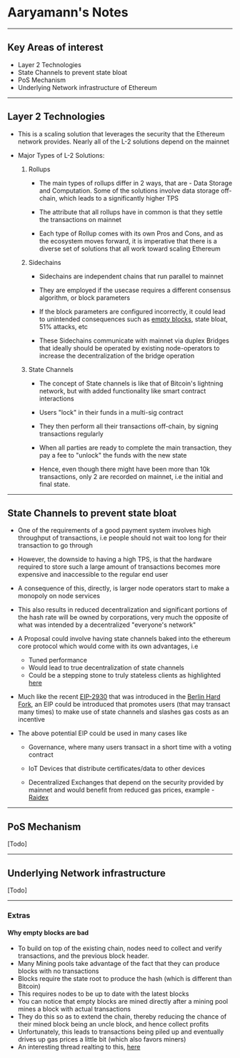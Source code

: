 # Aaryamann's Notes

---


## Key Areas of interest

- Layer 2 Technologies
- State Channels to prevent state bloat
- PoS Mechanism
- Underlying Network infrastructure of Ethereum

---


## Layer 2 Technologies
- This is a scaling solution that leverages the security that the Ethereum network provides. Nearly all of the L-2 solutions depend on the mainnet


- Major Types of L-2 Solutions:

	1. Rollups

		- The main types of rollups differ in 2 ways, that are - Data Storage and Computation. Some of the solutions involve data storage off-chain, which leads to a significantly higher TPS

		- The attribute that all rollups have in common is that they settle the transactions on mainnet 

		- Each type of Rollup comes with its own Pros and Cons, and as the ecosystem moves forward, it is imperative that there is a diverse set of solutions that all work toward scaling Ethereum
 
	2. Sidechains

		- Sidechains are independent chains that run parallel to mainnet

		- They are employed if the usecase requires a different consensus algorithm, or block parameters

		- If the block parameters are configured incorrectly, it could lead to unintended consequences such as [empty blocks](#why-empty-blocks-are-bad), state bloat, 51% attacks, etc

		- These Sidechains communicate with mainnet via duplex Bridges that ideally should be operated by existing node-operators to increase the decentralization of the bridge operation

	3. State Channels

		- The concept of State channels is like that of Bitcoin's lightning network, but with added functionality like smart contract interactions

		- Users "lock" in their funds in a multi-sig contract
		- They then perform all their transactions off-chain, by signing transactions regularly

		- When all parties are ready to complete the main transaction, they pay a fee to "unlock" the funds with the new state

		- Hence, even though there might have been more than 10k transactions, only 2 are recorded on mainnet, i.e the initial and final state.

---
## State Channels to prevent state bloat

- One of the requirements of a good payment system involves high throughput of transactions, i.e people should not wait too long for their transaction to go through

- However, the downside to having a high TPS, is that the hardware required to store such a large amount of transactions becomes more expensive and inaccessible to the regular end user

- A consequence of this, directly, is larger node operators start to make a monopoly on node services

- This also results in reduced decentralization and significant portions of the hash rate will be owned by corporations, very much the opposite of what was intended by a decentralized "everyone's network"

- A Proposal could involve having state channels baked into the ethereum core protocol which would come with its own advantages, i.e

	- Tuned performance
	- Would lead to true decentralization of state channels
	- Could be a stepping stone to truly stateless clients as highlighted [here](https://ethresear.ch/t/the-stateless-client-concept/172)


- Much like the recent [EIP-2930](https://eips.ethereum.org/EIPS/eip-2930) that was introduced in the [Berlin Hard Fork](https://blog.ethereum.org/2021/03/08/ethereum-berlin-upgrade-announcement/), an EIP could be introduced that promotes users (that may transact many times) to make use of state channels and slashes gas costs as an incentive

- The above potential EIP could be used in many cases like

	- Governance, where many users transact in a short time with a voting contract

	- IoT Devices that distribute certificates/data to other devices


	- Decentralized Exchanges that depend on the security provided by mainnet and would benefit from reduced gas prices, example - [Raidex](https://raidex.io/)


---
## PoS Mechanism
[Todo]

---
## Underlying Network infrastructure
[Todo]

---
### Extras

#### Why empty blocks are bad
- To build on top of the existing chain, nodes need to collect and verify transactions, and the previous block header.
- Many Mining pools take advantage of the fact that they can produce blocks with no transactions
- Blocks require the state root to produce the hash (which is different than Bitcoin)
- This requires nodes to be up to date with the latest blocks
- You can notice that empty blocks are mined directly after a mining pool mines a block with actual transactions
- They do this so as to extend the chain, thereby reducing the chance of their mined block being an uncle block, and hence collect profits
- Unfortunately, this leads to transactions being piled up and eventually drives up gas prices a little bit (which also favors miners)
- An interesting thread realting to this, [here](https://ethresear.ch/t/a-proposal-to-alleviate-the-empty-block-problem/6191/9)